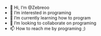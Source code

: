 - 👋 Hi, I’m @Zebreoo
- 👀 I’m interested in programing
- 🌱 I’m currently learning how to program
- 💞️ I’m looking to collaborate on programing
- 📫 How to reach me by programing ;)

<!---
Zebreoo/Zebreoo is a ✨ special ✨ repository because its `README.md` (this file) appears on your GitHub profile.
You can click the Preview link to take a look at your changes.
--->
